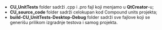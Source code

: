 - **CU_UnitTests** folder sadrži .cpp i .pro fajl koji menjamo u **QtCreator**-u; 
- **CU_source_code** folder sadrži celokupan kod Compound units projekta;
- **build-CU_UnitTests-Desktop-Debug** folder sadrži sve fajlove koji se generišu prilikom izgradnje testova i samog projekta.

